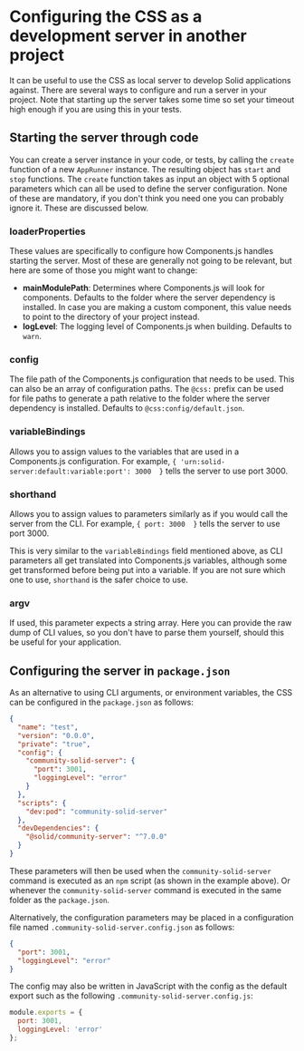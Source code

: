 # Configuring the CSS as a development server in another project

It can be useful to use the CSS as local server to develop Solid applications against.
There are several ways to configure and run a server in your project.
Note that starting up the server takes some time so set your timeout high enough if you are using this in your tests.

## Starting the server through code

You can create a server instance in your code, or tests, by calling the `create` function of a new `AppRunner` instance.
The resulting object has `start` and `stop` functions.
The `create` function takes as input an object with 5 optional parameters
which can all be used to define the server configuration.
None of these are mandatory, if you don't think you need one you can probably ignore it.
These are discussed below.

### loaderProperties

These values are specifically to configure how Components.js handles starting the server.
Most of these are generally not going to be relevant,
but here are some of those you might want to change:

* **mainModulePath**: Determines where Components.js will look for components.
                        Defaults to the folder where the server dependency is installed.
                        In case you are making a custom component,
                        this value needs to point to the directory of your project instead.
* **logLevel**: The logging level of Components.js when building. Defaults to `warn`.

### config

The file path of the Components.js configuration that needs to be used.
This can also be an array of configuration paths.
The `@css:` prefix can be used for file paths to generate a path
relative to the folder where the server dependency is installed.
Defaults to `@css:config/default.json`.

### variableBindings

Allows you to assign values to the variables that are used in a Components.js configuration.
For example, `{ 'urn:solid-server:default:variable:port': 3000  }` tells the server to use port 3000.

### shorthand

Allows you to assign values to parameters similarly as if you would call the server from the CLI.
For example, `{ port: 3000  }` tells the server to use port 3000.

This is very similar to the `variableBindings` field mentioned above,
as CLI parameters all get translated into Components.js variables,
although some get transformed before being put into a variable.
If you are not sure which one to use, `shorthand` is the safer choice to use.

### argv

If used, this parameter expects a string array.
Here you can provide the raw dump of CLI values,
so you don't have to parse them yourself,
should this be useful for your application.

## Configuring the server in `package.json`

As an alternative to using CLI arguments, or environment variables, the CSS can be configured in the `package.json` as follows:

```json
{
  "name": "test",
  "version": "0.0.0",
  "private": "true",
  "config": {
    "community-solid-server": {
      "port": 3001,
      "loggingLevel": "error"
    }
  },
  "scripts": {
    "dev:pod": "community-solid-server"
  },
  "devDependencies": {
    "@solid/community-server": "^7.0.0"
  }
}
```

These parameters will then be used when the `community-solid-server`
command is executed as an `npm` script (as shown in the example above).
Or whenever the `community-solid-server` command is executed in the same
folder as the `package.json`.

Alternatively, the configuration parameters may be placed in a configuration file named
`.community-solid-server.config.json` as follows:

```json
{
  "port": 3001,
  "loggingLevel": "error"
}
```

The config may also be written in JavaScript with the config as the default export
such as the following `.community-solid-server.config.js`:

```js
module.exports = {
  port: 3001,
  loggingLevel: 'error'
};
```
